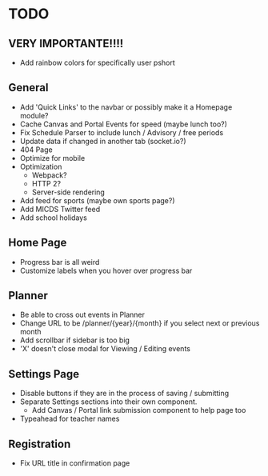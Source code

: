 # TODO

## **VERY IMPORTANTE!!!!**
- Add rainbow colors for specifically user pshort

## General
- Add 'Quick Links' to the navbar or possibly make it a Homepage module?
- Cache Canvas and Portal Events for speed (maybe lunch too?)
- Fix Schedule Parser to include lunch / Advisory / free periods
- Update data if changed in another tab (socket.io?)
- 404 Page
- Optimize for mobile
- Optimization
  - Webpack?
  - HTTP 2?
  - Server-side rendering
- Add feed for sports (maybe own sports page?)
- Add MICDS Twitter feed
- Add school holidays

## Home Page
- Progress bar is all weird
- Customize labels when you hover over progress bar

## Planner
- Be able to cross out events in Planner
- Change URL to be /planner/{year}/{month} if you select next or previous month
- Add scrollbar if sidebar is too big
- 'X' doesn't close modal for Viewing / Editing events

## Settings Page
- Disable buttons if they are in the process of saving / submitting
- Separate Settings sections into their own component.
  - Add Canvas / Portal link submission component to help page too
- Typeahead for teacher names

## Registration
- Fix URL title in confirmation page
